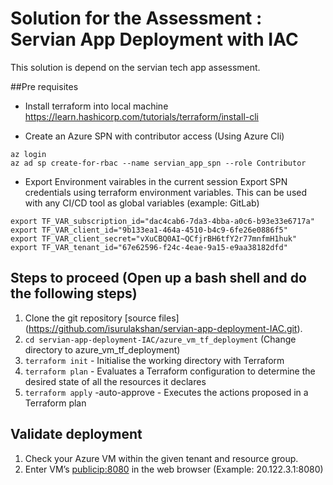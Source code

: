 # Solution for the Assessment : Servian App Deployment with IAC

This solution is depend on the servian tech app assessment.

##Pre requisites
- Install terraform into local machine
https://learn.hashicorp.com/tutorials/terraform/install-cli

- Create an Azure SPN with contributor access (Using Azure Cli)
```
az login
az ad sp create-for-rbac --name servian_app_spn --role Contributor
```

- Export Environment vairables in the current session
Export SPN credentials using terraform environment variables.
This can be used with any CI/CD tool as global variables (example: GitLab)
```
export TF_VAR_subscription_id="dac4cab6-7da3-4bba-a0c6-b93e33e6717a"
export TF_VAR_client_id="9b133ea1-464a-4510-b4c9-6fe26e0886f5"         
export TF_VAR_client_secret="vXuCBQ0AI~QCfjrBH6tfY2r77mnfmH1huk"      
export TF_VAR_tenant_id="67e62596-f24c-4eae-9a15-e9aa38182dfd"   
```

## Steps to proceed (Open up a bash shell and do the following steps)

1. Clone the git repository [source files] (https://github.com/isurulakshan/servian-app-deployment-IAC.git).
2. ```cd servian-app-deployment-IAC/azure_vm_tf_deployment``` (Change directory to azure_vm_tf_deployment)
3. ```terraform init```  - Initialise the working directory with Terraform 
4. ```terraform plan``` - Evaluates a Terraform configuration to determine the desired state of all the resources it declares 
5. ```terraform apply``` -auto-approve - Executes the actions proposed in a Terraform plan

## Validate deployment

1. Check your Azure VM within the given tenant and resource group.
2. Enter VM’s <publicip:8080> in the web browser (Example: 20.122.3.1:8080)